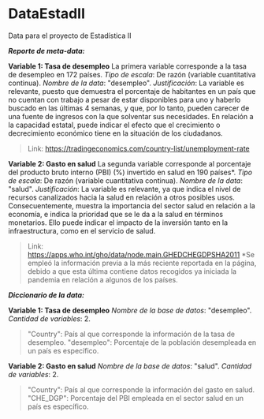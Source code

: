 # DataEstadII
Data para el proyecto de Estadística II

**_Reporte de meta-data:_**

**Variable 1: Tasa de desempleo**
La primera variable corresponde a la tasa de desempleo en 172 países.
_Tipo de escala_: De razón (variable cuantitativa continua).
_Nombre de la data_: "desempleo".
_Justificación_: La variable es relevante, puesto que demuestra el porcentaje de habitantes en un país que no cuentan con trabajo a pesar de estar disponibles para uno y haberlo buscado en las últimas 4 semanas, y que, por lo tanto, pueden carecer de una fuente de ingresos con la que solventar sus necesidades. En relación a la capacidad estatal, puede indicar el efecto que el crecimiento o decrecimiento económico tiene en la situación de los ciudadanos.
> Link: https://tradingeconomics.com/country-list/unemployment-rate


**Variable 2: Gasto en salud**
La segunda variable corresponde al porcentaje del producto bruto interno (PBI) (%)  invertido en salud en 190 países*.
_Tipo de escala_: De razón (variable cuantitativa continua).
_Nombre de la data_: "salud".
_Justificación_: La variable es relevante, ya que indica el nivel de recursos canalizados hacia la salud en relación a otros posibles usos. Consecuentemente, muestra la importancia del sector salud en relación a la economía, e indica la prioridad que se le da a la salud en términos monetarios. Ello puede indicar el impacto de la inversión tanto en la infraestructura, como en el servicio de salud.
> Link: https://apps.who.int/gho/data/node.main.GHEDCHEGDPSHA2011
> *Se empleó la información previa a la más reciente reportada en la página, debido a que esta última contiene datos recogidos ya iniciada la pandemia en relación a algunos de los países.



**_Diccionario de la data:_**

**Variable 1: Tasa de desempleo**
_Nombre de la base de datos_: "desempleo".
_Cantidad de variables_: 2.
>"Country": País al que corresponde la información de la tasa de desempleo.
> "desempleo": Porcentaje de la población desempleada en un país es específico.


**Variable 2: Gasto en salud**
_Nombre de la base de datos_: "salud".
_Cantidad de variables_: 2.
> "Country": País al que corresponde la información del gasto en salud.
> "CHE_DGP": Porcentaje del PBI empleada en el sector salud en un país es específico.
